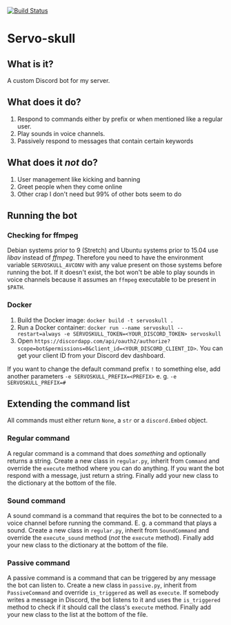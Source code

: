 [![Build Status](https://travis-ci.org/Retzudo/servoskull.svg?branch=master)](https://travis-ci.org/Retzudo/servoskull)

# Servo-skull

## What is it?

A custom Discord bot for my server.

## What does it do?

1. Respond to commands either by prefix or when mentioned like a regular user.
2. Play sounds in voice channels.
3. Passively respond to messages that contain certain keywords

## What does it *not* do?

1. User management like kicking and banning
1. Greet people when they come online
1. Other crap I don't need but 99% of other bots seem to do

## Running the bot

### Checking for ffmpeg

Debian systems prior to 9 (Stretch) and Ubuntu systems prior to 15.04
use *libav* instead of *ffmpeg*. Therefore you need to have the environment
variable `SERVOSKULL_AVCONV` with any value present on those systems
before running the bot. If it doesn't exist, the bot won't be able to
play sounds in voice channels because it assumes an `ffmpeg` executable
to be present in `$PATH`.

### Docker

1. Build the Docker image: `docker build -t servoskull .`
2. Run a Docker container: `docker run --name servoskull --restart=always -e SERVOSKULL_TOKEN=<YOUR_DISCORD_TOKEN> servoskull`
3. Open `https://discordapp.com/api/oauth2/authorize?scope=bot&permissions=0&client_id=<YOUR_DISCORD_CLIENT_ID>`.
   You can get your client ID from your Discord dev dashboard.

If you want to change the default command prefix `!` to something else, add another parameters
`-e SERVOSKULL_PREFIX=<PREFIX>` e. g. `-e SERVOSKULL_PREFIX=#`


## Extending the command list

All commands must either return `None`, a `str` or a `discord.Embed` object.

### Regular command

A regular command is a command that does *something* and optionally returns a string. Create a new class in `regular.py`, inherit from `Command` and override the `execute` method where you can do anything. If you want the bot respond with a message, just return a string. Finally add your new class to the dictionary at the bottom of the file.

### Sound command

A sound command is a command that requires the bot to be connected to a voice channel before running the command. E. g. a command that plays a sound. Create a new class in `regular.py`, inherit from `SoundCommand` and override the `execute_sound` method (*not* the `execute` method). Finally add your new class to the dictionary at the bottom of the file.

### Passive command

A passive command is a command that can be triggered by any message the bot can listen to. Create a new class in `passive.py`, inherit from `PassiveCommand` and override `is_triggered` as well as `execute`. If somebody writes a message in Discord, the bot listens to it and uses the `is_triggered` method to check if it should call the class's `execute` method. Finally add your new class to the list at the bottom of the file.
